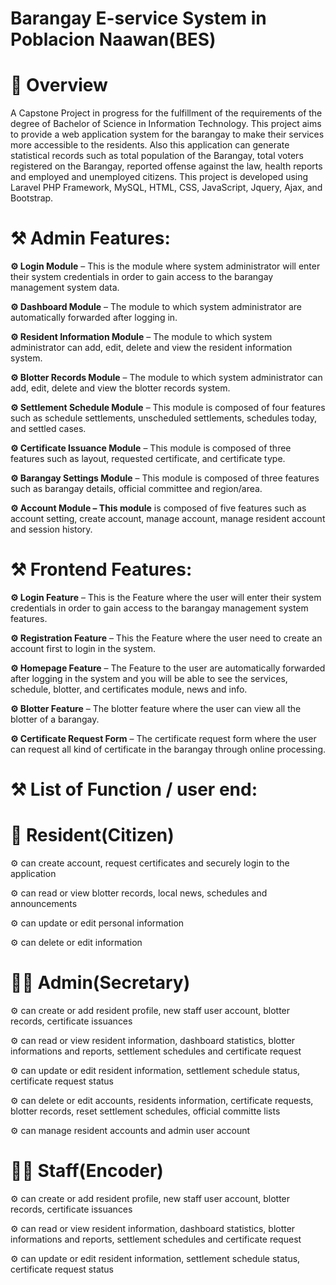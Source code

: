 # Barangay E-service System in Poblacion Naawan(BES)

# 🎯 Overview

A Capstone Project in progress for the fulfillment of the requirements of the degree of Bachelor of Science in Information Technology. This project aims to provide a web application system for the barangay to make their services more accessible to the residents. Also this application can generate statistical records such as total population of the Barangay, total voters registered on the Barangay, reported offense against the law, health reports and employed and unemployed citizens. This project is developed using Laravel PHP Framework, MySQL, HTML, CSS, JavaScript, Jquery, Ajax, and Bootstrap.

# ⚒ Admin Features:

**⚙️ Login Module** – This is the module where system administrator will enter their system credentials in order to gain access to the barangay management system data.

**⚙️ Dashboard Module** – The module to which system administrator are automatically forwarded after logging in.

**⚙️ Resident Information Module** – The module to which system administrator can add, edit, delete and view the resident information system.

**⚙️ Blotter Records Module** – The module to which system administrator can add, edit, delete and view the blotter records system.

**⚙️ Settlement Schedule Module** – This module is composed of four features such as schedule settlements, unscheduled settlements, schedules today, and settled cases.

**⚙️ Certificate Issuance Module** – This module is composed of three features such as layout, requested certificate, and certificate type.

**⚙️ Barangay Settings Module** – This module is composed of three features such as barangay details, official committee and region/area.

**⚙️ Account Module – This module** is composed of five features such as account setting, create account, manage account, manage resident account and session history.

# ⚒ Frontend Features:

**⚙️ Login Feature** – This is the Feature where the user will enter their system credentials in order to gain access to the barangay management system features.

**⚙️ Registration Feature** – This the Feature where the user need to create an account first to login in the system.

**⚙️ Homepage Feature** – The Feature to the user are automatically forwarded after logging in the system and you will be able to see the services, schedule, blotter, and certificates module, news and info.

**⚙️ Blotter Feature** – The blotter feature where the user can view all the blotter of a barangay.

**⚙️ Certificate Request Form** – The certificate request form where the user can request all kind of certificate in the barangay through online processing.

# ⚒ List of Function / user end:

# 👫 Resident(Citizen)

⚙️ can create account, request certificates and securely login to the application

⚙️ can read or view blotter records, local news, schedules and announcements 

⚙️ can update or edit personal information 

⚙️ can delete or edit information
 
# 👩‍⚖️ Admin(Secretary)

⚙️ can create or add resident profile, new staff user account, blotter records, certificate issuances   

⚙️ can read or view resident information, dashboard statistics, blotter informations and reports, settlement schedules and certificate request

⚙️ can update or edit resident information, settlement schedule status, certificate request status

⚙️ can delete or edit accounts, residents information, certificate requests, blotter records, reset settlement schedules, official committe lists

⚙️ can manage resident accounts and admin user account

# 👨‍🔧 Staff(Encoder) 

⚙️ can create or add resident profile, new staff user account, blotter records, certificate issuances   

⚙️ can read or view resident information, dashboard statistics, blotter informations and reports, settlement schedules and certificate request

⚙️ can update or edit resident information, settlement schedule status, certificate request status
